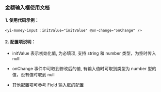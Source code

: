 ### 金额输入框使用文档

#### 1. 使用代码示例：

```
<yi-money-input :initValue="initValue" @on-change="onChange" />
```

#### 2. 配置项说明：

- initValue 表示初始化值, 为必填项, 支持 string 和 number 类型，为空时传入 null

- onChange 事件中可取到修改后的值, 有输入值时可取到类型为 number 型的值，没有值时取到 null

- 其他配置项可参考 Field 输入框的配置
